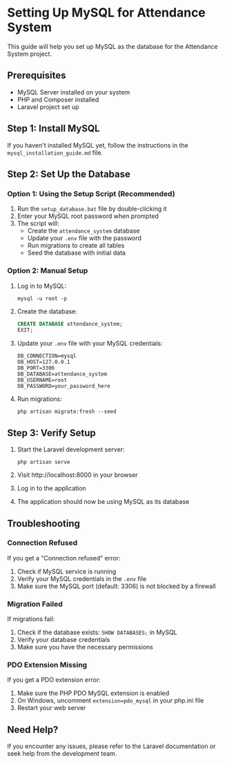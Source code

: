 # Setting Up MySQL for Attendance System

This guide will help you set up MySQL as the database for the Attendance System project.

## Prerequisites

- MySQL Server installed on your system
- PHP and Composer installed
- Laravel project set up

## Step 1: Install MySQL

If you haven't installed MySQL yet, follow the instructions in the `mysql_installation_guide.md` file.

## Step 2: Set Up the Database

### Option 1: Using the Setup Script (Recommended)

1. Run the `setup_database.bat` file by double-clicking it
2. Enter your MySQL root password when prompted
3. The script will:
   - Create the `attendance_system` database
   - Update your `.env` file with the password
   - Run migrations to create all tables
   - Seed the database with initial data

### Option 2: Manual Setup

1. Log in to MySQL:
   ```
   mysql -u root -p
   ```

2. Create the database:
   ```sql
   CREATE DATABASE attendance_system;
   EXIT;
   ```

3. Update your `.env` file with your MySQL credentials:
   ```
   DB_CONNECTION=mysql
   DB_HOST=127.0.0.1
   DB_PORT=3306
   DB_DATABASE=attendance_system
   DB_USERNAME=root
   DB_PASSWORD=your_password_here
   ```

4. Run migrations:
   ```
   php artisan migrate:fresh --seed
   ```

## Step 3: Verify Setup

1. Start the Laravel development server:
   ```
   php artisan serve
   ```

2. Visit http://localhost:8000 in your browser
3. Log in to the application
4. The application should now be using MySQL as its database

## Troubleshooting

### Connection Refused

If you get a "Connection refused" error:

1. Check if MySQL service is running
2. Verify your MySQL credentials in the `.env` file
3. Make sure the MySQL port (default: 3306) is not blocked by a firewall

### Migration Failed

If migrations fail:

1. Check if the database exists: `SHOW DATABASES;` in MySQL
2. Verify your database credentials
3. Make sure you have the necessary permissions

### PDO Extension Missing

If you get a PDO extension error:

1. Make sure the PHP PDO MySQL extension is enabled
2. On Windows, uncomment `extension=pdo_mysql` in your php.ini file
3. Restart your web server

## Need Help?

If you encounter any issues, please refer to the Laravel documentation or seek help from the development team.
